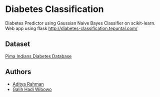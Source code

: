 # Diabetes Classification 

Diabetes Predictor using Gaussian Naive Bayes Classifier on scikit-learn. Web app using flask
http://diabetes-classification.tepuntal.com/

## Dataset

[Pima Indians Diabetes Database](https://www.kaggle.com/uciml/pima-indians-diabetes-database)

## Authors

- [Aditya Rahman](https://www.linkedin.com/in/adityarahman032)
- [Galih Hadi Wibowo](https://github.com/MonBet)
